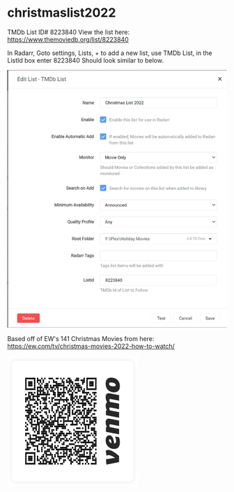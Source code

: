 # christmaslist2022

TMDb List ID# 8223840
View the list here: https://www.themoviedb.org/list/8223840

In Radarr, Goto settings, Lists, + to add a new list, use TMDb List, in the ListId box enter 8223840
Should look similar to below.


![ezcv logo](https://github.com/Distearth/christmaslist2022/blob/main/Xmas%20List%20Screenshot%20(2022).jpg?raw=true)


Based off of EW's 141 Christmas Movies from here: https://ew.com/tv/christmas-movies-2022-how-to-watch/


<a href="https://venmo.com/code?user_id=1781337551798272495&created=1666613730" target="_blank"><img src="https://github.com/Distearth/christmaslist2022/blob/main/qr.png?raw=true" alt="Buy Me A Coffee" height="300" width="300"></a>

